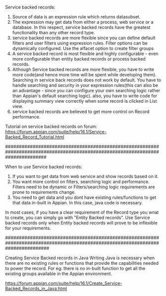 Service backed records:
1. Source of data is an expression rule which returns datasubset.
2. The expression may get data from either a process, web service or a database. In this respect, service backed records have the greatest functionality than any other record type.
3. service backed records are more flexible since you can define default filters and user filters using expression rules.
Filter options can be dynamically configured. Use the a!facet option to create filter groups
4. A service backed record is most flexible and highly configurable - even more configurable than entity backed records or process backed records.
5. Although Service backed records are more flexible, you have to write more code(and hence more time will be spent while developing them). Searching in service back records does not work by default. You have to handle searching and security in your expression  rules(this can also be an advantage - since you can configure your own searching logic rather than Appian's default searching logic). also, you have to write code for displaying summary view correctly when some record is clicked in List view.
6. service backed records are believed to get more control on Record performance. 


Tutorial on service backed records on forum: https://forum.appian.com/suite/help/16.1/Service-Backed_Record_Tutorial.html

###############################################################################################################################

When to use Service backed records:
1. If you want to get data from web service and show records based on it.
2. You want more control on filters, searching logic and performance. Filters need to be dynamic or Filters/searching logic requirements are prone to requirements change.
3. You need to get data and you dont have existing rules/functions to get that data in-built in Appian. In this case, java code is necessary.

In most cases, if you have a clear requirement of the Record type you wnat to create, you can simply go with "Entity Backed records".
Use Service backed records only when Entity backed records will prove to be inflexible for your requirements.

################################################################################################################################

Creating Service Backed records in Java
Writing Java is necessary when there are no existing rules or functions that provide the capabilities needed to power the record.
For eg: there is no in-built function to get all the existing groups available in the Appian environment.

https://forum.appian.com/suite/help/16.1/Create_Service-Backed_Records_in_Java.html

